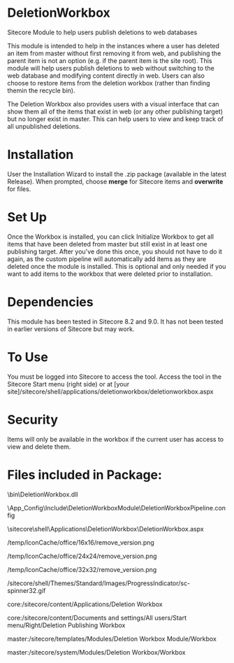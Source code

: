 # DeletionWorkbox
Sitecore Module to help users publish deletions to web databases

This module is intended to help in the instances where a user has deleted an item from master without first removing it from web, and publishing the parent item is not an option (e.g. if the parent item is the site root). This module will help users publish deletions to web without switching to the web database and modifying content directly in web. Users can also choose to restore items from the deletion workbox (rather than finding themin the recycle bin). 

The Deletion Workbox also provides users with a visual interface that can show them all of the items that exist in web (or any other publishing target) but no longer exist in master. This can help users to view and keep track of all unpublished deletions.

# Installation
User the Installation Wizard to install the .zip package (available in the latest Release). When prompted, choose <b>merge</b> for Sitecore items and <b>overwrite</b> for files. 
  
# Set Up
Once the Workbox is installed, you can click Initialize Workbox to get all items that have been deleted from master but still exist in at least one publishing target. After you've done this once, you should not have to do it again, as the custom pipeline will automatically add items as they are deleted once the module is installed. This is optional and only needed if you want to add items to the workbox that were deleted prior to installation.

# Dependencies
This module has been tested in Sitecore 8.2 and 9.0. It has not been tested in earlier versions of Sitecore but may work.

# To Use
You must be logged into Sitecore to access the tool.
Access the tool in the Sitecore Start menu (right side) or at [your site]/sitecore/shell/applications/deletionworkbox/deletionworkbox.aspx

# Security
Items will only be available in the workbox if the current user has access to view and delete them. 

# Files included in Package:
\bin\DeletionWorkbox.dll

\App_Config\Include\DeletionWorkboxModule\DeletionWorkboxPipeline.config

\sitecore\shell\Applications\DeletionWorkbox\DeletionWorkbox.aspx

/temp/IconCache/office/16x16/remove_version.png

/temp/IconCache/office/24x24/remove_version.png

/temp/IconCache/office/32x32/remove_version.png

/sitecore/shell/Themes/Standard/Images/ProgressIndicator/sc-spinner32.gif

core:/sitecore/content/Applications/Deletion Workbox

core:/sitecore/content/Documents and settings/All users/Start menu/Right/Deletion Publishing Workbox

master:/sitecore/templates/Modules/Deletion Workbox Module/Workbox

master:/sitecore/system/Modules/Deletion Workbox/Workbox
